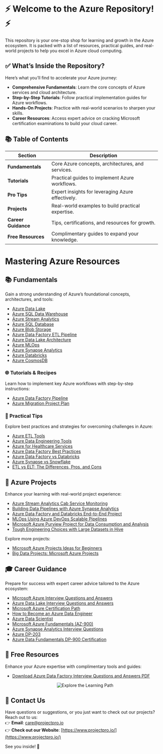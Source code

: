 # ⚡ Welcome to the Azure Repository! ⚡

This repository is your one-stop shop for learning and growth in the Azure ecosystem. It is packed with a list of resources, practical guides, and real-world projects to help you excel in Azure cloud computing.



## ✅ What’s Inside the Repository?
Here’s what you’ll find to accelerate your Azure journey:

- **Comprehensive Fundamentals**: Learn the core concepts of Azure services and cloud architecture.
- **Step-by-Step Tutorials**: Follow practical implementation guides for Azure workflows.
- **Hands-On Projects**: Practice with real-world scenarios to sharpen your skills.
- **Career Resources**: Access expert advice on cracking Microsoft certification examinations to build your cloud career.



## 📚 Table of Contents

| **Section**       | **Description**                                      |
|--------------------|------------------------------------------------------|
| **Fundamentals**   | Core Azure concepts, architectures, and services.    |
| **Tutorials**      | Practical guides to implement Azure workflows.       |
| **Pro Tips**       | Expert insights for leveraging Azure effectively.    |
| **Projects**       | Real-world examples to build practical expertise.    |
| **Career Guidance**| Tips, certifications, and resources for growth.      |
| **Free Resources** | Complimentary guides to expand your knowledge.       |


# Mastering Azure Resources

## 📚 Fundamentals
Gain a strong understanding of Azure’s foundational concepts, architectures, and tools:

- [Azure Data Lake](https://www.projectpro.io/article/azure-data-lake/705)
- [Azure SQL Data Warehouse](https://www.projectpro.io/article/azure-sql-data-warehouse/714)
- [Azure Stream Analytics](https://www.projectpro.io/article/azure-stream-analytics/876)
- [Azure SQL Database](https://www.projectpro.io/article/azure-sql-database/857)
- [Azure Blob Storage](https://www.projectpro.io/article/azure-blob-storage/858)
- [Azure Data Factory ETL Pipeline](https://www.projectpro.io/article/azure-data-factory-etl-pipeline/577)
- [Azure Data Lake Architecture](https://www.projectpro.io/article/azure-data-lake-architecture/797)
- [Azure MLOps](https://www.projectpro.io/article/azure-mlops/691)
- [Azure Synapse Analytics](https://www.projectpro.io/article/azure-synapse-analytics/653)
- [Azure Databricks](https://www.projectpro.io/article/azure-databricks/865)
- [Azure CosmosDB](https://www.projectpro.io/article/azure-cosmosdb/870)

### 🌐 Tutorials & Recipes
Learn how to implement key Azure workflows with step-by-step instructions:

- [Azure Data Factory Pipeline](https://www.projectpro.io/article/azure-data-factory-pipeline/820)
- [Azure Migration Project Plan](https://www.projectpro.io/article/azure-migration-project-plan/745)

### 🧠 Practical Tips
Explore best practices and strategies for overcoming challenges in Azure:

- [Azure ETL Tools](https://www.projectpro.io/article/azure-etl-tools/975)
- [Azure Data Engineering Tools](https://www.projectpro.io/article/azure-data-engineering-tools/669)
- [Azure for Healthcare Services](https://www.projectpro.io/article/azure-for-healthcare-services/796)
- [Azure Data Factory Best Practices](https://www.projectpro.io/article/azure-data-factory-best-practices/619)
- [Azure Data Factory vs Databricks](https://www.projectpro.io/article/azure-data-factory-vs-databricks/637)
- [Azure Synapse vs Snowflake](https://www.projectpro.io/article/azure-synapse-vs-snowflake/700)
- [ETL vs ELT: The Differences, Pros, and Cons](https://www.projectpro.io/article/etl-vs-elt-the-differences-pros-and-cons/587)


## 🚀 Azure Projects
Enhance your learning with real-world project experience:

- [Azure Stream Analytics Cab Service Monitoring](https://www.projectpro.io/project-use-case/azure-stream-analytics-cab-service-monitoring)
- [Building Data Pipelines with Azure Synapse Analytics](https://www.projectpro.io/project-use-case/building-data-pipelines-with-azure-synapse-analytics)
- [Azure Data Factory and Databricks End-to-End Project](https://www.projectpro.io/project-use-case/azure-data-factory-and-databricks-end-to-end-project)
- [MLOps Using Azure DevOps Scalable Pipelines](https://www.projectpro.io/project-use-case/mlops-using-azure-devops-scalable-pipelines)
- [Microsoft Azure Purview Project for Data Consumption and Analysis](https://www.projectpro.io/project-use-case/microsoft-azure-purview-project-for-data-consumption-and-analysis)
- [Tough Engineering Choices with Large Datasets in Hive](https://www.projectpro.io/project-use-case/tough-engineering-choices-with-large-datasets-in-hive)

Explore more projects:

- [Microsoft Azure Projects Ideas for Beginners](https://www.projectpro.io/article/microsoft-azure-projects-ideas-for-beginners-for-learning/507)
- [Big Data Projects: Microsoft Azure Projects](https://www.projectpro.io/projects/big-data-projects/microsoft-azure-projects)


## 🎓 Career Guidance
Prepare for success with expert career advice tailored to the Azure ecosystem:

- [Microsoft Azure Interview Questions and Answers](https://www.projectpro.io/article/microsoft-azure-interview-questions-and-answers/531)
- [Azure Data Lake Interview Questions and Answers](https://www.projectpro.io/article/azure-data-lake-interview-questions-and-answers/708)
- [Microsoft Azure Certification Path](https://www.projectpro.io/article/microsoft-azure-certification-path/891)
- [How to Become an Azure Data Engineer](https://www.projectpro.io/article/how-to-become-an-azure-data-engineer/549)
- [Azure Data Scientist](https://www.projectpro.io/article/azure-data-scientist/906)
- [Microsoft Azure Fundamentals (AZ-900)](https://www.projectpro.io/article/microsoft-azure-fundamentals-az900/860)
- [Azure Synapse Analytics Interview Questions](https://www.projectpro.io/article/azure-synapse-analytics-interview-questions-and-answers/743)
- [Azure DP-203](https://www.projectpro.io/article/azure-dp203/868)
- [Azure Data Fundamentals DP-900 Certification](https://www.projectpro.io/article/azure-data-fundamentals-dp-900-certification/754)


## 🎁 Free Resources
Enhance your Azure expertise with complimentary tools and guides:

- [Download Azure Data Factory Interview Questions and Answers PDF](https://www.projectpro.io/free-learning-resources/azure-data-factory-interview-questions-and-answers-pdf)

  <p align="center">
  <a href=" https://www.projectpro.io/learning-paths/azure-roadmap" target="_blank" style="text-decoration: none;">
    <img src="https://img.shields.io/badge/Explore%20the%20Learning%20Path-28a745?style=for-the-badge&logo=none&logoColor=white" alt="Explore the Learning Path">
  </a>
  
</p>

## 💬 Contact Us  
Have questions or suggestions, or you just want to check out our projects? Reach out to us:  
👉 **Email**: care@projectpro.io  
👉 **Check out our Website**: [https://www.projectpro.io/](https://www.projectpro.io/)  

See you inside! 👋

